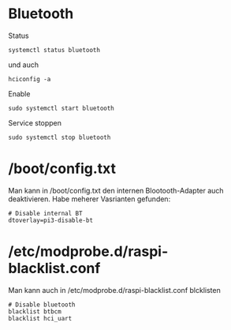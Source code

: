 # Bluetooth
Status

    systemctl status bluetooth

und auch

    hciconfig -a
    

Enable

    sudo systemctl start bluetooth

Service stoppen

    sudo systemctl stop bluetooth

# /boot/config.txt

Man kann in /boot/config.txt den internen Blootooth-Adapter auch deaktivieren.
Habe meherer Vasrianten gefunden:

    # Disable internal BT
    dtoverlay=pi3-disable-bt

# /etc/modprobe.d/raspi-blacklist.conf
Man kann auch in /etc/modprobe.d/raspi-blacklist.conf blcklisten

    # Disable bluetooth
    blacklist btbcm
    blacklist hci_uart


